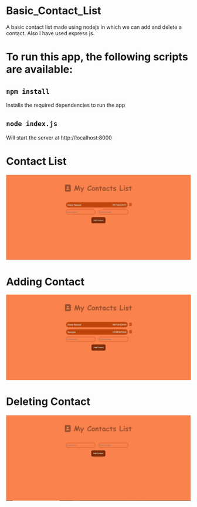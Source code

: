 # Basic_Contact_List

A basic contact list made using nodejs in which we can add and delete a contact. Also I have used express js.

# To run this app, the following scripts are available:
## `npm install`
Installs the required dependencies to run the app

## `node index.js`
Will start the server at http://localhost:8000

# Contact List
![alt text](https://github.com/deep-bansal/Basic_Contact_List/blob/master/ss1.JPG)

# Adding Contact

![alt text](https://github.com/deep-bansal/Basic_Contact_List/blob/master/ss2.JPG)

# Deleting Contact

![alt text](https://github.com/deep-bansal/Basic_Contact_List/blob/master/ss3.JPG)
